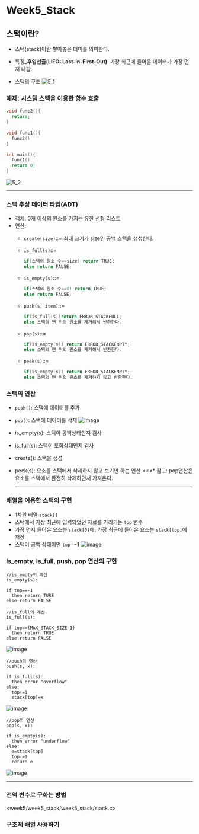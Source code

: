 # Week5_Stack

## 스택이란?
* 스택(stack)이란 쌓아놓은 더미를 의미한다.

* 특징_**후입선출(LIFO: Last-in-First-Out)**: 가장 최근에 들어온 데이터가 가장 먼저 나감.

* 스택의 구조
![5_1](https://github.com/qlkdkd/DataStruct/assets/71871927/ed86df2a-d794-4ab3-9776-2b228f47bf70)

### 예제: 시스템 스택을 이용한 함수 호출

```c
void func2(){
  return;
}

void func1(){
  func2()
}

int main(){
  func1()
  return 0;
}
```

![5_2](https://github.com/qlkdkd/DataStruct/assets/71871927/b7a78a71-77d9-4a04-821d-e72451cae4f1)

---

### 스택 추상 데이터 타입(ADT)
* 객체: 0개 이상의 원소를 가지는 유한 선형 리스트
* 연산:
  * `create(size)`::= 최대 크기가 size인 공백 스택을 생성한다.
    
  * `is_full(s)`::=
    ```c
    if(스택의 원소 수==size) return TRUE;
    else return FALSE;
    ```
  * `is_empty(s)`::=
    ```c
    if(스택의 원소 수==0) return TRUE;
    else return FALSE;
    ```
  * `push(s, item)`::=
    ```c
    if(is_full(s))return ERROR_STACKFULL;
    else 스택의 맨 위의 원소를 제거해서 반환한다.
    ```

  * `pop(s)`::=
    ```c
    if(is_empty(s)) return ERROR_STACKEMPTY;
    else 스택의 맨 위의 원소를 제거해서 반환한다.
    ```

  * `peek(s)`::=
    ```c
    if(is_empty(s)) return ERROR_STACKEMPTY;
    else 스택의 맨 위의 원소를 제거하지 않고 반환한다.
    ```

### 스택의 연산
* `push()`: 스택에 데이터를 추가
* `pop()`: 스택에 데이터를 삭제
  ![image](https://github.com/qlkdkd/DataStruct/assets/71871927/40964819-dad9-46f2-a905-fd75aa38d4e4)

* is_empty(s): 스택이 공백상태인지 검사
* is_full(s): 스택이 포화상태인지 검사
* create(): 스택을 생성
* peek(s): 요소를 스택에서 삭제하지 않고 보기만 하는 연산
  <<<* 참고: pop연산은 요소를 스택에서 완전히 삭제하면서 가져온다.

  ---

### 배열을 이용한 스택의 구현

  * 1차원 배열 `stack[]`
  * 스택에서 가장 최근에 입력되었던 자료를 가리기는 `top` 변수
  * 가장 먼저 들어온 요소는 `stack[0]`에, 가장 최근에 들어온 요소는 `stack[top]`에 저장
  * 스택이 공백 상태이면 `top`=$-1$
  ![image](https://github.com/qlkdkd/DataStruct/assets/71871927/0bdd6e64-ba78-4015-b256-214468e04f46)

### is_empty, is_full, push, pop 연산의 구현

```
//is_empty의 계산
is_empty(s):

if top==-1
  then return TURE
else return FALSE
```

```
//is_full의 계산
is_full(s):

if top==(MAX_STACK_SIZE-1)
  then return TRUE
else return FALSE
```
![image](https://github.com/qlkdkd/DataStruct/assets/71871927/2e280427-68bd-4f92-b1ba-43d62fab8262)

```
//push의 연산
push(s, x):

if is_full(s):
  then error "overflow"
else:
  top+=1
  stack[top]=x
```
![image](https://github.com/qlkdkd/DataStruct/assets/71871927/4f8686c2-8015-4184-9867-337809117918)

```
//pop의 연산
pop(s, x):

if is_empty(s):
  then error "underflow"
else:
  e=stack[top]
  top-=1
  return e
```
![image](https://github.com/qlkdkd/DataStruct/assets/71871927/7717b913-80a8-4b06-9e71-60983ba7ad52)

---

### 전역 변수로 구하는 방법

<week5/week5_stack/week5_stack/stack.c>

### 구조체 배열 사용하기


